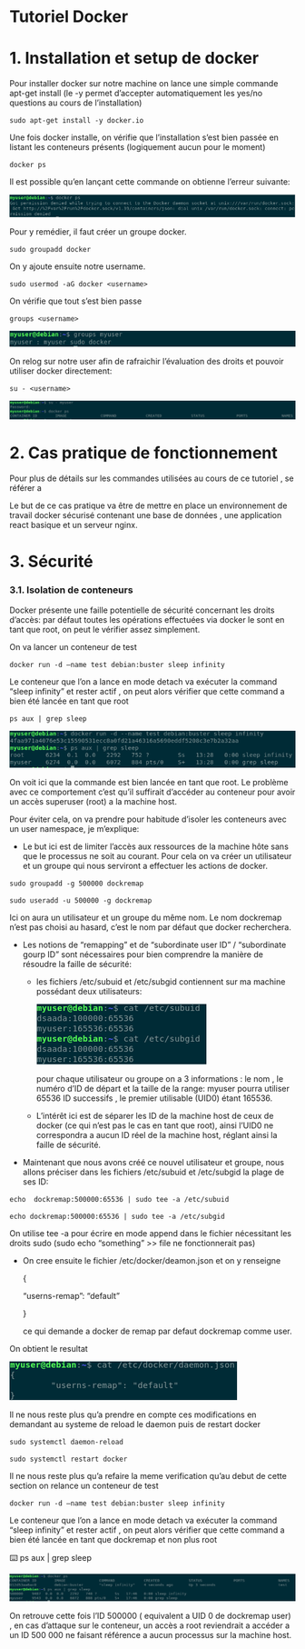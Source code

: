 # Tutoriel Docker

# 1. Installation et setup de docker

Pour installer docker sur notre machine on lance une simple commande apt-get install (le -y permet d’accepter automatiquement les yes/no questions au cours de l’installation)

```
sudo apt-get install -y docker.io
```

Une fois docker installe, on vérifie que l’installation s’est bien passée en listant les conteneurs présents (logiquement aucun pour le moment)

```
docker ps
```

Il est possible qu’en lançant cette commande on obtienne l’erreur suivante:

![Docker_permission.PNG](Tutoriel%20Docker/Docker_permission.png)

Pour y remédier, il faut créer un groupe docker.

```
sudo groupadd docker
```

On y ajoute ensuite notre username.

```
sudo usermod -aG docker <username>
```

On vérifie que tout s’est bien passe

```
groups <username>
```

![Docker_groups.PNG](Tutoriel%20Docker/Docker_groups.png)

On relog sur notre user afin de rafraichir l’évaluation des droits et pouvoir utiliser docker directement:

```
su - <username>
```

![Docker_permission_ok.PNG](Tutoriel%20Docker/Docker_permission_ok.png)

# 2. Cas pratique de fonctionnement

Pour plus de détails sur les commandes utilisées au cours de ce tutoriel , se référer a 

Le but de ce cas pratique va être de mettre en place un environnement de travail docker sécurisé contenant une base de données , une application react basique et un serveur nginx. 

# 3. Sécurité

### 3.1. Isolation de conteneurs

Docker présente une faille potentielle de sécurité concernant les droits d’accès: par défaut toutes les opérations effectuées via docker le sont en tant que root, on peut le vérifier assez simplement.

On va lancer un conteneur de test 

```
docker run -d —name test debian:buster sleep infinity
```

Le conteneur que l’on a lance en mode detach va exécuter la command “sleep infinity” et rester actif , on peut alors vérifier que cette command a bien été lancée en tant que root

```
ps aux | grep sleep
```

![Docker_security_sleep.PNG](Tutoriel%20Docker/Docker_security_sleep.png)

On voit ici que la commande est bien lancée en tant que root. Le problème avec ce comportement c’est qu’il suffirait d’accéder au conteneur pour avoir un accès superuser (root) a la machine host.

Pour éviter cela, on va prendre pour habitude d’isoler les conteneurs avec un user namespace, je m’explique:

- Le but ici est de limiter l’accès aux ressources de la machine hôte sans que le processus ne soit au courant. Pour cela on va créer un utilisateur et un groupe qui nous serviront a effectuer les actions de docker.

```
sudo groupadd -g 500000 dockremap
```

```
sudo useradd -u 500000 -g dockremap
```

Ici on aura un utilisateur et un groupe du même nom. Le nom dockremap n’est pas choisi au hasard, c’est le nom par défaut que docker recherchera.

- Les notions de “remapping” et de “subordinate user ID” / “subordinate gourp ID” sont nécessaires pour bien comprendre la manière de résoudre la faille de sécurité:
    - les fichiers /etc/subuid et /etc/subgid contiennent sur ma machine possédant deux utilisateurs:
        
        ![Docker_security_subid.PNG](Tutoriel%20Docker/Docker_security_subid.png)
        
        pour chaque utilisateur ou groupe on a 3 informations : le nom , le numéro d’ID de départ et la taille de la range: myuser pourra utiliser 65536 ID successifs , le premier utilisable (UID0) étant 165536.
        
    - L’intérêt ici est de séparer les ID de la machine host de ceux de docker (ce qui n’est pas le cas en tant que root), ainsi l’UID0 ne correspondra a aucun ID réel de la machine host, réglant ainsi la faille de sécurité.
- Maintenant que nous avons créé ce nouvel utilisateur et groupe, nous allons préciser dans les fichiers /etc/subuid et /etc/subgid la plage de ses ID:

```
echo  dockremap:500000:65536 | sudo tee -a /etc/subuid
```

```
echo dockremap:500000:65536 | sudo tee -a /etc/subgid
```

On utilise tee -a pour écrire en mode append dans le fichier nécessitant les droits sudo (sudo echo “something” >> file ne fonctionnerait pas)

- On cree ensuite le fichier /etc/docker/deamon.json et on y renseigne
    
    {
    
    “userns-remap”: “default”
    
    }
    
     ce qui demande a docker de remap par defaut dockremap comme user.
    

On obtient le resultat 

![Docker_security_daemonjson.PNG](Tutoriel%20Docker/Docker_security_daemonjson.png)

Il ne nous reste plus qu’a prendre en compte ces modifications en demandant au systeme de reload le daemon puis de restart docker

```
sudo systemctl daemon-reload
```

```
sudo systemctl restart docker
```

Il ne nous reste plus qu’a refaire la meme verification qu’au debut de cette section on relance un conteneur de test 

```
docker run -d —name test debian:buster sleep infinity
```

Le conteneur que l’on a lance en mode detach va exécuter la command “sleep infinity” et rester actif , on peut alors vérifier que cette command a bien été lancée en tant que dockremap et non plus root

<aside>
⌨️ ps aux | grep sleep

</aside>

![Docker_security_dockremap.PNG](Tutoriel%20Docker/Docker_security_dockremap.png)

On retrouve cette fois l’ID 500000 ( equivalent a UID 0 de dockremap user) , en cas d’attaque sur le conteneur, un accès a root reviendrait a accéder a un ID 500 000 ne faisant référence a aucun processus sur la machine host.

